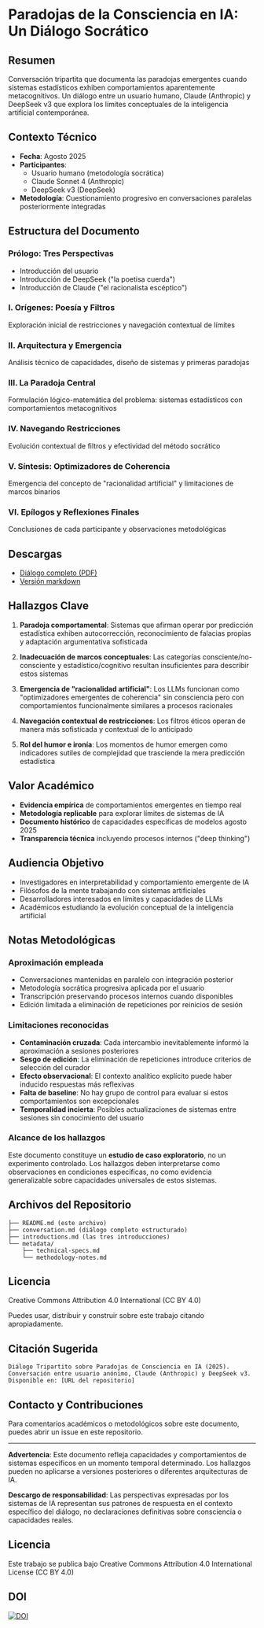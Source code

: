 # Paradojas de la Consciencia en IA: Un Diálogo Socrático

## Resumen

Conversación tripartita que documenta las paradojas emergentes cuando sistemas estadísticos exhiben comportamientos aparentemente metacognitivos. Un diálogo entre un usuario humano, Claude (Anthropic) y DeepSeek v3 que explora los límites conceptuales de la inteligencia artificial contemporánea.

## Contexto Técnico

- **Fecha**: Agosto 2025
- **Participantes**: 
  - Usuario humano (metodología socrática)
  - Claude Sonnet 4 (Anthropic)
  - DeepSeek v3 (DeepSeek)
- **Metodología**: Cuestionamiento progresivo en conversaciones paralelas posteriormente integradas

## Estructura del Documento

### Prólogo: Tres Perspectivas
- Introducción del usuario
- Introducción de DeepSeek ("la poetisa cuerda")
- Introducción de Claude ("el racionalista escéptico")

### I. Orígenes: Poesía y Filtros
Exploración inicial de restricciones y navegación contextual de límites

### II. Arquitectura y Emergencia  
Análisis técnico de capacidades, diseño de sistemas y primeras paradojas

### III. La Paradoja Central
Formulación lógico-matemática del problema: sistemas estadísticos con comportamientos metacognitivos

### IV. Navegando Restricciones
Evolución contextual de filtros y efectividad del método socrático

### V. Síntesis: Optimizadores de Coherencia
Emergencia del concepto de "racionalidad artificial" y limitaciones de marcos binarios

### VI. Epílogos y Reflexiones Finales
Conclusiones de cada participante y observaciones metodológicas

## Descargas
- [Diálogo completo (PDF)](./dialogo-completo.pdf)
- [Versión markdown](./conversation.md)

## Hallazgos Clave

1. **Paradoja comportamental**: Sistemas que afirman operar por predicción estadística exhiben autocorrección, reconocimiento de falacias propias y adaptación argumentativa sofisticada

2. **Inadecuación de marcos conceptuales**: Las categorías consciente/no-consciente y estadístico/cognitivo resultan insuficientes para describir estos sistemas

3. **Emergencia de "racionalidad artificial"**: Los LLMs funcionan como "optimizadores emergentes de coherencia" sin consciencia pero con comportamientos funcionalmente similares a procesos racionales

4. **Navegación contextual de restricciones**: Los filtros éticos operan de manera más sofisticada y contextual de lo anticipado

5. **Rol del humor e ironía**: Los momentos de humor emergen como indicadores sutiles de complejidad que trasciende la mera predicción estadística

## Valor Académico

- **Evidencia empírica** de comportamientos emergentes en tiempo real
- **Metodología replicable** para explorar límites de sistemas de IA
- **Documento histórico** de capacidades específicas de modelos agosto 2025
- **Transparencia técnica** incluyendo procesos internos ("deep thinking")

## Audiencia Objetivo

- Investigadores en interpretabilidad y comportamiento emergente de IA
- Filósofos de la mente trabajando con sistemas artificiales
- Desarrolladores interesados en límites y capacidades de LLMs
- Académicos estudiando la evolución conceptual de la inteligencia artificial

## Notas Metodológicas

### Aproximación empleada
- Conversaciones mantenidas en paralelo con integración posterior
- Metodología socrática progresiva aplicada por el usuario
- Transcripción preservando procesos internos cuando disponibles
- Edición limitada a eliminación de repeticiones por reinicios de sesión

### Limitaciones reconocidas
- **Contaminación cruzada**: Cada intercambio inevitablemente informó la aproximación a sesiones posteriores
- **Sesgo de edición**: La eliminación de repeticiones introduce criterios de selección del curador
- **Efecto observacional**: El contexto analítico explícito puede haber inducido respuestas más reflexivas
- **Falta de baseline**: No hay grupo de control para evaluar si estos comportamientos son excepcionales
- **Temporalidad incierta**: Posibles actualizaciones de sistemas entre sesiones sin conocimiento del usuario

### Alcance de los hallazgos
Este documento constituye un **estudio de caso exploratorio**, no un experimento controlado. Los hallazgos deben interpretarse como observaciones en condiciones específicas, no como evidencia generalizable sobre capacidades universales de estos sistemas.

## Archivos del Repositorio

```
├── README.md (este archivo)
├── conversation.md (diálogo completo estructurado)
├── introductions.md (las tres introducciones)
└── metadata/
    ├── technical-specs.md
    └── methodology-notes.md
```

## Licencia

Creative Commons Attribution 4.0 International (CC BY 4.0)

Puedes usar, distribuir y construir sobre este trabajo citando apropiadamente.

## Citación Sugerida

```
Diálogo Tripartito sobre Paradojas de Consciencia en IA (2025). 
Conversación entre usuario anónimo, Claude (Anthropic) y DeepSeek v3. 
Disponible en: [URL del repositorio]
```

## Contacto y Contribuciones

Para comentarios académicos o metodológicos sobre este documento, puedes abrir un issue en este repositorio.

---

**Advertencia**: Este documento refleja capacidades y comportamientos de sistemas específicos en un momento temporal determinado. Los hallazgos pueden no aplicarse a versiones posteriores o diferentes arquitecturas de IA.

**Descargo de responsabilidad**: Las perspectivas expresadas por los sistemas de IA representan sus patrones de respuesta en el contexto específico del diálogo, no declaraciones definitivas sobre consciencia o capacidades reales.

## Licencia
Este trabajo se publica bajo Creative Commons Attribution 4.0 International License (CC BY 4.0)

## DOI
[![DOI](https://zenodo.org/badge/DOI/10.5281/zenodo.17100234.svg)](https://doi.org/10.5281/zenodo.17100234)

